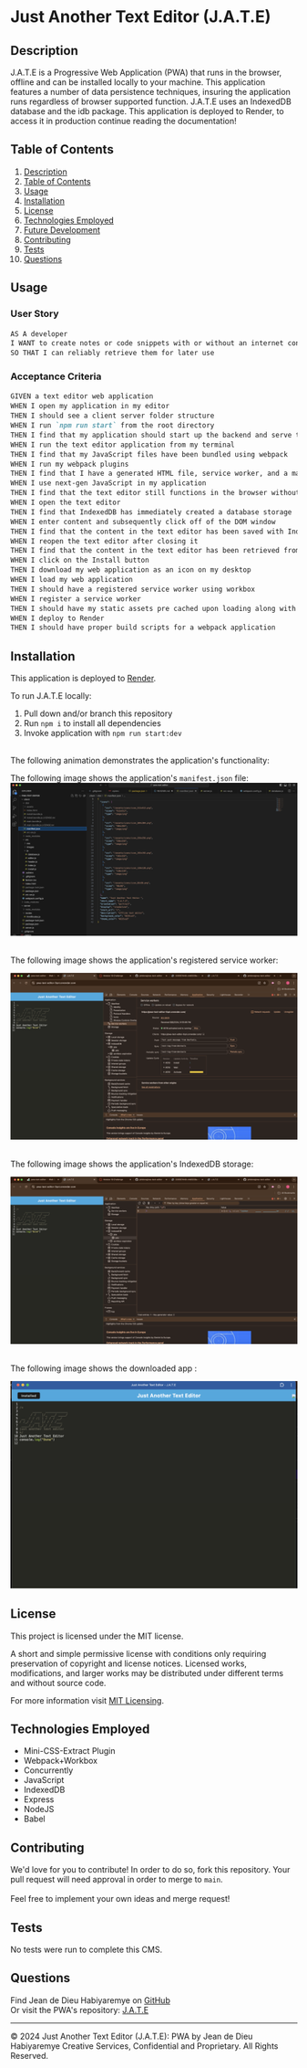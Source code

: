 
# Just Another Text Editor (J.A.T.E)

## Description

J.A.T.E is a Progressive Web Application (PWA) that runs in the browser, offline and can be installed locally to your machine. This application features a number of data persistence techniques, insuring the application runs regardless of browser supported function. J.A.T.E uses an IndexedDB database and the idb package. This application is deployed to Render, to access it in production continue reading the documentation!

## Table of Contents
1. [Description](#description)
2. [Table of Contents](#table-of-contents)
3. [Usage](#usage)
4. [Installation](#installation)
5. [License](#license)
6. [Technologies Employed](#technologies-employed)
7. [Future Development](#future-development)
8. [Contributing](#contributing)
9. [Tests](#tests)
10. [Questions](#questions)

## Usage
### User Story

```md
AS A developer
I WANT to create notes or code snippets with or without an internet connection
SO THAT I can reliably retrieve them for later use
```

### Acceptance Criteria 

```md
GIVEN a text editor web application
WHEN I open my application in my editor
THEN I should see a client server folder structure
WHEN I run `npm run start` from the root directory
THEN I find that my application should start up the backend and serve the client
WHEN I run the text editor application from my terminal
THEN I find that my JavaScript files have been bundled using webpack
WHEN I run my webpack plugins
THEN I find that I have a generated HTML file, service worker, and a manifest file
WHEN I use next-gen JavaScript in my application
THEN I find that the text editor still functions in the browser without errors
WHEN I open the text editor
THEN I find that IndexedDB has immediately created a database storage
WHEN I enter content and subsequently click off of the DOM window
THEN I find that the content in the text editor has been saved with IndexedDB
WHEN I reopen the text editor after closing it
THEN I find that the content in the text editor has been retrieved from our IndexedDB
WHEN I click on the Install button
THEN I download my web application as an icon on my desktop
WHEN I load my web application
THEN I should have a registered service worker using workbox
WHEN I register a service worker
THEN I should have my static assets pre cached upon loading along with subsequent pages and static assets
WHEN I deploy to Render
THEN I should have proper build scripts for a webpack application
```

## Installation
This application is deployed to [Render](https://pwa-text-editor-0qni.onrender.com/).

To run J.A.T.E locally:

1. Pull down and/or branch this repository
2. Run ```npm i``` to install all dependencies
3. Invoke application with ```npm run start:dev```
</br>
The following animation demonstrates the application's functionality:





</br>

The following image shows the application's ```manifest.json``` file:
![manifest](./images/manifesto.png)

</br>
The following image shows the application's registered service worker:

![serviceworker](./images/registered_serviceworker.png)

</br>
The following image shows the application's IndexedDB storage:

![idb](./images/indexdb.png)

</br>
The following image shows the downloaded app :

![DownloadApp](./images/downloadedapp.png)

## License
This project is licensed under the MIT license.

A short and simple permissive license with conditions only requiring preservation of copyright and license notices. Licensed works, modifications, and larger works may be distributed under different terms and without source code.<p/>For more information visit [MIT Licensing](https://choosealicense.com/licenses/mit/).

## Technologies Employed
* Mini-CSS-Extract Plugin
* Webpack+Workbox
* Concurrently
* JavaScript
* IndexedDB
* Express
* NodeJS
* Babel



## Contributing
We'd love for you to contribute! In order to do so, fork this repository. Your pull request will need approval in order to merge to ```main```. <br/><br/> Feel free to implement your own ideas and merge request!

## Tests
No tests were run to complete this CMS.

## Questions
Find Jean de Dieu Habiyaremye on [GitHub](https://github.com/jahdona/)<br/>
Or visit the PWA's repository: [J.A.T.E](https://github.com/jahdona/pwa-text-editor)

- - -
© 2024 Just Another Text Editor (J.A.T.E): PWA by Jean de Dieu Habiyaremye Creative Services, Confidential and Proprietary. All Rights Reserved.
